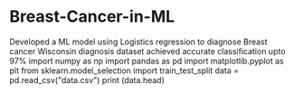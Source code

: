 # Breast-Cancer-in-ML
Developed a ML model using Logistics regression to diagnose Breast cancer Wisconsin diagnosis dataset achieved accurate classification upto 97%
import numpy as np
import pandas as pd
import matplotlib.pyplot as plt
from sklearn.model_selection import train_test_split
data = pd.read_csv("data.csv")
print (data.head)
